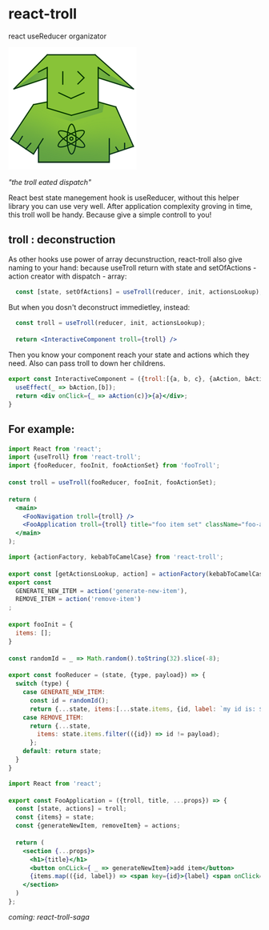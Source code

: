 # react-troll
react useReducer organizator

![react-troll-logo](./doc/react-troll-logo-small.png)

*"the troll eated dispatch"*

React best state manegement hook is useReducer, without this helper library you can use very well.
After application complexity groving in time, this troll woll be handy. Because give a simple controll to you!

## troll : deconstruction

As other hooks use power of array decunstruction, react-troll also give naming to your hand:
because useTroll return with state and setOfActions - action creator with dispatch - array:
```jsx
  const [state, setOfActions] = useTroll(reducer, init, actionsLookup);
```
But when you dosn't deconstruct immedietley, instead:
```jsx
  const troll = useTroll(reducer, init, actionsLookup);

  return <InteractiveComponent troll={troll} />
```
Then you know your component reach your state and actions which they need.
Also can pass troll to down her childrens.
```jsx
export const InteractiveComponent = ({troll:[{a, b, c}, {aAction, bAction}]}) => {
  useEffect(_ => bAction,[b]);
  return <div onClick={_ => aAction(c)}>{a}</div>;
}
```

## For example:

```jsx
import React from 'react';
import {useTroll} from 'react-troll';
import {fooReducer, fooInit, fooActionSet} from 'fooTroll';

const troll = useTroll(fooReducer, fooInit, fooActionSet);

return (
  <main>
    <FooNavigation troll={troll} />
    <FooApplication troll={troll} title="foo item set" className="foo-application" />
  </main>
);
```

```jsx
import {actionFactory, kebabToCamelCase} from 'react-troll';

export const [getActionsLookup, action] = actionFactory(kebabToCamelCase);
export const 
  GENERATE_NEW_ITEM = action('generate-new-item'),
  REMOVE_ITEM = action('remove-item')
;

export fooInit = {
  items: [];
}

const randomId = _ => Math.random().toString(32).slice(-8);

export const fooReducer = (state, {type, payload}) => {
  switch (type) {
    case GENERATE_NEW_ITEM: 
      const id = randomId();
      return {...state, items:[...state.items, {id, label: `my id is: ${id}`}]};
    case REMOVE_ITEM: 
      return {...state, 
        items: state.items.filter(({id}) => id != payload);
      };
    default: return state;
  }
}
```

```jsx
import React from 'react';

export const FooApplication = ({troll, title, ...props}) => {
  const [state, actions] = troll;
  const {items} = state;
  const {generateNewItem, removeItem} = actions;

  return (
    <section {...props}>
      <h1>{title}</h1>
      <button onCLick={ _ => generateNewItem}>add item</button>
      {items.map(({id, label}) => <span key={id}>{label} <span onClick={_ => removeItem(id)}>X</span></span>)}
    </section>
  )
};
```

*coming: react-troll-saga*